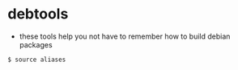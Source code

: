 # debtools

 * these tools help you not have to remember how to build debian packages

 ```bash
 $ source aliases
 ```

 